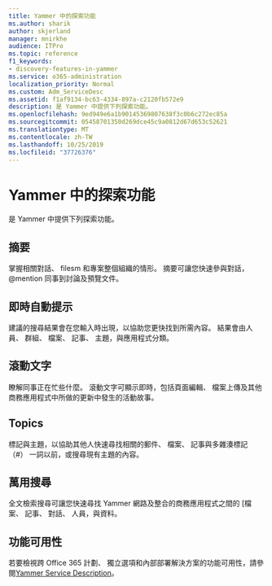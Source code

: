```yaml
---
title: Yammer 中的探索功能
ms.author: sharik
author: skjerland
manager: mnirkhe
audience: ITPro
ms.topic: reference
f1_keywords:
- discovery-features-in-yammer
ms.service: o365-administration
localization_priority: Normal
ms.custom: Adm_ServiceDesc
ms.assetid: f1af9134-bc63-4334-897a-c2120fb572e9
description: 是 Yammer 中提供下列探索功能。
ms.openlocfilehash: 9ed949e6a1b90145369807638f3c0b6c272ec85a
ms.sourcegitcommit: 05458701350d269dce45c9a0812d67d653c52621
ms.translationtype: MT
ms.contentlocale: zh-TW
ms.lasthandoff: 10/25/2019
ms.locfileid: "37726376"
---
```

# <a name="discovery-features-in-yammer"></a>Yammer 中的探索功能

是 Yammer 中提供下列探索功能。
  
## <a name="feeds"></a>摘要

掌握相關對話、 filesm 和專案整個組織的情形。 摘要可讓您快速參與對話，@mention 同事到討論及預覽文件。

## <a name="instant-type-ahead"></a>即時自動提示

建議的搜尋結果會在您輸入時出現，以協助您更快找到所需內容。 結果會由人員、 群組、 檔案、 記事、 主題，與應用程式分類。
    
## <a name="ticker"></a>滾動文字

瞭解同事正在忙些什麼。 滾動文字可顯示即時，包括頁面編輯、 檔案上傳及其他商務應用程式中所做的更新中發生的活動故事。
  
## <a name="topics"></a>Topics

標記與主題，以協助其他人快速尋找相關的郵件、 檔案、 記事與多雜湊標記 （#） 一詞以前，或搜尋現有主題的內容。
  
## <a name="universal-search"></a>萬用搜尋

全文檢索搜尋可讓您快速尋找 Yammer 網路及整合的商務應用程式之間的 [檔案、 記事、 對話、 人員，與資料。
  
## <a name="feature-availability"></a>功能可用性

若要檢視跨 Office 365 計劃、 獨立選項和內部部署解決方案的功能可用性，請參閱[Yammer Service Description](yammer-service-description.md)。
  
  

